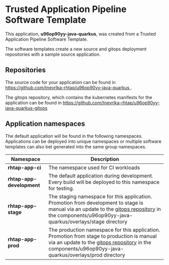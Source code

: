 # Trusted Application Pipeline Software Template

This application, **u96op90yy-java-quarkus**, was created from a Trusted Application Pipeline Software Template.

The software templates create a new source and gitops deployment repositories with a sample source application. 

## Repositories

The source code for your application can be found in [https://github.com/tnevrlka-rhtap/u96op90yy-java-quarkus ](https://github.com/tnevrlka-rhtap/u96op90yy-java-quarkus ).
 
The gitops repository, which contains the kubernetes manifests for the application can be found in 
[https://github.com/tnevrlka-rhtap/u96op90yy-java-quarkus-gitops ](https://github.com/tnevrlka-rhtap/u96op90yy-java-quarkus-gitops ) 

## Application namespaces 

The default application will be found in the following namespaces. Applications can be deployed into unique namespaces or multiple software templates can also bet generated into the same group namespaces.  

|  Namespace   |  Description   |  
| -------- | -------- |
| **rhtap-app-ci** | The namespace used for CI workloads |
| **rhtap-app-development** | The default application during development. Every build will be deployed to this namespace for testing. |
| **rhtap-app-stage** | The staging namespace for this application. Promotion from development to stage is manual via an update to the [gitops repository](https://github.com/tnevrlka-rhtap/u96op90yy-java-quarkus-gitops ) in the components/u96op90yy-java-quarkus/overlays/stage directory |
| **rhtap-app-prod** | The production namespace for this application. Promotion from stage to production is manual via an update to the [gitops repository](https://github.com/tnevrlka-rhtap/u96op90yy-java-quarkus-gitops ) in the components/u96op90yy-java-quarkus/overlays/prod directory |